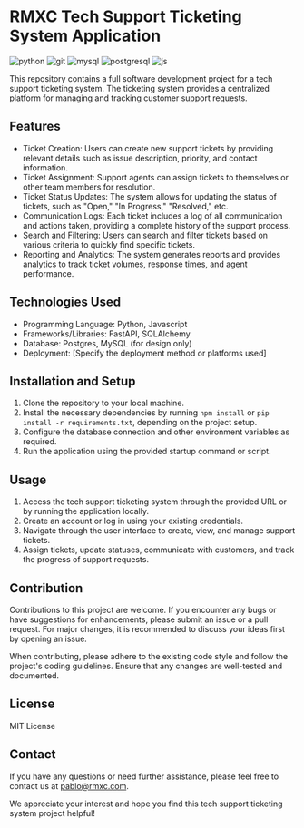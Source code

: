 # RMXC Tech Support Ticketing System Application

![python](https://img.shields.io/badge/Python-3776AB?style=for-the-badge&logo=python&logoColor=white)
![git](https://img.shields.io/badge/GIT-E44C30?style=for-the-badge&logo=git&logoColor=white)
![mysql](https://img.shields.io/badge/MySQL-00000F?style=for-the-badge&logo=mysql&logoColor=white)
![postgresql](https://img.shields.io/badge/PostgreSQL-316192?style=for-the-badge&logo=postgresql&logoColor=white)
![js](https://img.shields.io/badge/JavaScript-323330?style=for-the-badge&logo=javascript&logoColor=F7DF1E)

This repository contains a full software development project for a tech support ticketing system. The ticketing system provides a centralized platform for managing and tracking customer support requests.

## Features

- Ticket Creation: Users can create new support tickets by providing relevant details such as issue description, priority, and contact information.
- Ticket Assignment: Support agents can assign tickets to themselves or other team members for resolution.
- Ticket Status Updates: The system allows for updating the status of tickets, such as "Open," "In Progress," "Resolved," etc.
- Communication Logs: Each ticket includes a log of all communication and actions taken, providing a complete history of the support process.
- Search and Filtering: Users can search and filter tickets based on various criteria to quickly find specific tickets.
- Reporting and Analytics: The system generates reports and provides analytics to track ticket volumes, response times, and agent performance.

## Technologies Used

- Programming Language: Python, Javascript
- Frameworks/Libraries: FastAPI, SQLAlchemy
- Database: Postgres, MySQL (for design only)
- Deployment: [Specify the deployment method or platforms used]

## Installation and Setup

1. Clone the repository to your local machine.
2. Install the necessary dependencies by running `npm install` or `pip install -r requirements.txt`, depending on the project setup.
3. Configure the database connection and other environment variables as required.
4. Run the application using the provided startup command or script.

## Usage

1. Access the tech support ticketing system through the provided URL or by running the application locally.
2. Create an account or log in using your existing credentials.
3. Navigate through the user interface to create, view, and manage support tickets.
4. Assign tickets, update statuses, communicate with customers, and track the progress of support requests.

## Contribution

Contributions to this project are welcome. If you encounter any bugs or have suggestions for enhancements, please submit an issue or a pull request. For major changes, it is recommended to discuss your ideas first by opening an issue.

When contributing, please adhere to the existing code style and follow the project's coding guidelines. Ensure that any changes are well-tested and documented.

## License

MIT License

## Contact

If you have any questions or need further assistance, please feel free to contact us at pablo@rmxc.com.

We appreciate your interest and hope you find this tech support ticketing system project helpful!

